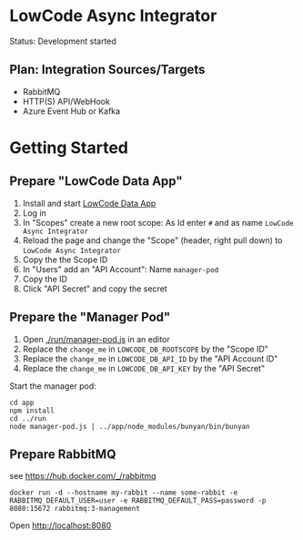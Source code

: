 # LowCode Async Integrator

Status: Development started

## Plan: Integration Sources/Targets
- RabbitMQ 
- HTTP(S) API/WebHook
- Azure Event Hub or Kafka

# Getting Started

## Prepare "LowCode Data App"

1. Install and start [LowCode Data App](https://github.com/ma-ha/lowcode-data-app)
2. Log in
3. In "Scopes" create a new root scope: As Id enter `#` and as name `LowCode Async Integrator` 
4. Reload the page and change the "Scope" (header, right pull down) to `LowCode Async Integrator`
5. Copy the the Scope ID
6. In "Users" add an "API Account": Name `manager-pod` 
7. Copy the ID 
8. Click "API Secret" and copy the secret

## Prepare the "Manager Pod"

1. Open [./run/manager-pod.js](./run/manager-pod.js) in an editor
2. Replace the `change_me` in `LOWCODE_DB_ROOTSCOPE` by the "Scope ID"
3. Replace the `change_me` in `LOWCODE_DB_API_ID` by the "API Account ID"
4. Replace the `change_me` in `LOWCODE_DB_API_KEY` by the "API Secret"

Start the manager pod:

    cd app
    npm install
    cd ../run
    node manager-pod.js | ../app/node_modules/bunyan/bin/bunyan

## Prepare RabbitMQ

see https://hub.docker.com/_/rabbitmq

    docker run -d --hostname my-rabbit --name some-rabbit -e RABBITMQ_DEFAULT_USER=user -e RABBITMQ_DEFAULT_PASS=password -p 8080:15672 rabbitmq:3-management

Open [http://localhost:8080](http://localhost:8080)